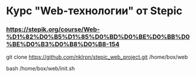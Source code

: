 # Курс "Web-технологии" от Stepic
### https://stepik.org/course/Web-%D1%82%D0%B5%D1%85%D0%BD%D0%BE%D0%BB%D0%BE%D0%B3%D0%B8%D0%B8-154

git clone https://github.com/nklrpn/stepic_web_project.git /home/box/web

bash /home/box/web/init.sh
